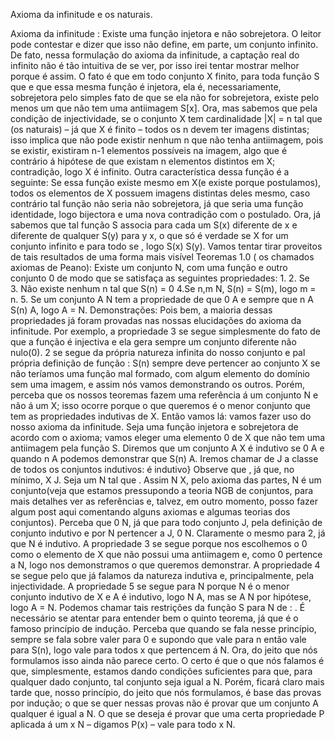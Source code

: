 Axioma da infinitude e os naturais.

 Axioma da infinitude : Existe uma função   injetora e não sobrejetora.
O leitor pode contestar e dizer que isso não define, em parte, um conjunto infinito. De fato, nessa formulação do axioma da infinitude, a captação real do infinito não é tão intuitiva de se ver, por isso irei tentar mostrar melhor porque é assim.                                                    O fato é que em todo conjunto X finito, para toda função S que   e que essa mesma função é injetora, ela é, necessariamente, sobrejetora pelo simples fato de que se ela não for sobrejetora, existe pelo menos um  que não tem uma antiimagem S[x]. Ora, mas sabemos que pela condição de injectividade, se o conjunto X tem cardinalidade |X| = n tal que (os naturais) – já que X é finito – todos os n devem ter imagens distintas; isso implica que não pode existir nenhum n que não tenha antiimagem, pois se existir, existiram n-1 elementos possíveis na imagem, algo que é contrário á hipótese de que existam n elementos distintos em X; contradição, logo X é infinito. Outra característica dessa função é a seguinte: Se essa função existe mesmo em X(e existe porque postulamos), todos os elementos de X possuem imagens distintas deles mesmo, caso contrário tal função não seria não sobrejetora, já que seria uma função identidade, logo bijectora e uma nova contradição com o postulado. Ora, já sabemos que tal função S associa para cada  um S(x) diferente de x e diferente de qualquer S(y) para y x, o que só é verdade se X for um conjunto infinito e para todo  se  , logo S(x) S(y). Vamos tentar tirar proveitos de tais resultados de uma forma mais visível 
Teoremas 1.0 ( os chamados axiomas de Peano): Existe um conjunto N, com uma função   e outro conjunto 0 de modo que se satisfaça as seguintes propriedades:
      1. 
      2. Se  
      3. Não existe nenhum n tal que S(n) = 0
      4.Se n,m   N, S(n) = S(m), logo m = n.
      5. Se um conjunto A N tem a propriedade de que 0 A e sempre que n A 
      S(n)  A, logo A = N.
Demonstrações:  Pois bem, a maioria dessas propriedades já foram provadas nas nossas elucidações do axioma da infinitude. Por exemplo, a propriedade 3 se segue simplesmente do fato de que a função é injectiva e ela gera sempre um conjunto diferente não nulo(0). 2 se segue da própria natureza infinita do nosso conjunto e pal própria definição de função : S(n) sempre deve pertencer ao conjunto X se não teríamos uma função mal formado, com algum elemento do domínio sem uma imagem, e assim nós vamos demonstrando os outros. Porém, perceba que os nossos teoremas fazem uma referência á um conjunto N e não á um X; isso ocorre porque o que queremos é o menor conjunto que tem as propriedades indutivas de X. Então vamos lá: vamos fazer uso do nosso axioma da infinitude. Seja   uma função injetora e sobrejetora de acordo com o axioma; vamos eleger uma elemento 0 de X que não tem uma antiimagem pela função S.                                                                                                                                                    Diremos que um conjunto A X é indutivo se 0   A e quando n   A podemos demonstrar que S(n)   A. Iremos chamar de J a classe de todos os conjuntos indutivos:
  é indutivo}
Observe que  , já que, no mínimo, X  J. Seja um N tal que  . Assim N  X, pelo axioma das partes, N é um conjunto(veja que estamos pressupondo a teoria NGB de conjuntos, para mais detalhes ver as referências e, talvez, em outro momento, posso fazer algum post aqui comentando alguns axiomas e algumas teorias dos conjuntos).                                                                                                                                                        Perceba que 0   N, já que para todo conjunto   J, pela definição de conjunto indutivo e por N pertencer a J, 0   N. Claramente o mesmo para 2, já que N é indutivo. A propriedade 3 se segue porque nos escolhemos o 0 como o elemento de X que não possui uma antiimagem e, como 0 pertence a N, logo nos demonstramos o que queremos demonstrar. A propriedade 4 se segue pelo que já falamos da natureza indutiva e, principalmente, pela injectividade. A propriedade 5 se segue para N porque N é o menor conjunto indutivo de X e A é indutivo, logo N   A, mas se A   N por hipótese, logo A = N. Podemos chamar tais restrições da função S para N de :  . É necessário se atentar para entender bem o quinto teorema, já que é o famoso princípio de indução. Perceba que quando se fala nesse princípio, sempre se fala sobre valer para 0 e supondo que vale para n então vale para S(n), logo vale para todos x que pertencem á N. Ora, do jeito que nós formulamos isso ainda não parece certo. O certo é que o que nós falamos é que, simplesmente, estamos dando condições suficientes para que, para qualquer dado conjunto, tal conjunto seja igual a N. Porém, ficará claro mais tarde que, nosso princípio, do jeito que nós formulamos, é base das provas por indução; o que se quer nessas provas não é provar que um conjunto A qualquer é igual a N. O que se deseja é provar que uma certa propriedade P aplicada á um x   N – digamos P(x) – vale para todo x   N. 
